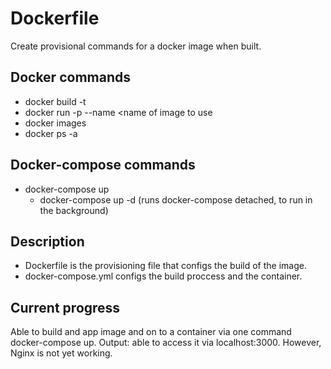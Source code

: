 # Dockerfile
Create provisional commands for a docker image when built.

## Docker commands
- docker build -t <new image name> <location>
- docker run -p <port publish> --name <new container name> <name of image to use
- docker images
- docker ps -a

## Docker-compose commands
- docker-compose up
  - docker-compose up -d (runs docker-compose detached, to run in the background)

## Description
- Dockerfile is the provisioning file that configs the build of the image.
- docker-compose.yml configs the build proccess and the container.

## Current progress
Able to build and app image and on to a container via one command docker-compose up.
Output: able to access it via localhost:3000. However, Nginx is not yet working.
